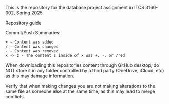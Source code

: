 This is the repository for the database project assignment in ITCS 3160-002, Spring 2025.

Repository guide

Commit/Push Summaries:

```
+ - Content was added
/ - Content was changed
- - Content was removed
x -> z - The content z inside of x was +, -, or /'ed
```

When downloading this repositories content through GitHub desktop, do NOT store it in any folder controlled by a third party (OneDrive, iCloud, etc) as this may damage information.

Verify that when making changes you are not making alterations to the same file as someone else at the same time, as this may lead to merge conflicts.
